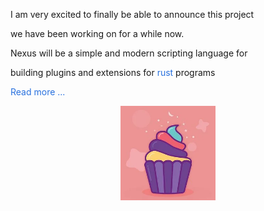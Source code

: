 I am very excited to finally be able to announce this project

we have been working on for a while now.

Nexus will be a simple and modern scripting language for

building plugins and extensions for <a href="https://www.rust-lang.org/" style="text-decoration: none; color: rgba(0, 86, 216, 0.842);">rust</a> programs

<a href="" style="text-decoration: none; color: rgba(0, 86, 216, 0.842);">Read more ...</a>

<img
    style="display: block;
           margin-left: auto;
           margin-right: auto;
           width: 30%;"
    src="../assets/icon.png"
    alt="Our logo">
</img>
